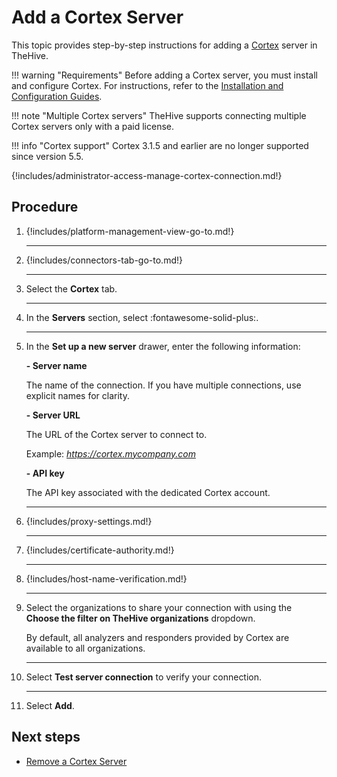 # Add a Cortex Server

This topic provides step-by-step instructions for adding a [Cortex](about-cortex.md) server in TheHive.

!!! warning "Requirements"
    Before adding a Cortex server, you must install and configure Cortex. For instructions, refer to the [Installation and Configuration Guides](../../../cortex/installation-and-configuration/index.md).

!!! note "Multiple Cortex servers"
    TheHive supports connecting multiple Cortex servers only with a paid license.

!!! info "Cortex support"
    <!-- md:version 5.5 --> Cortex 3.1.5 and earlier are no longer supported since version 5.5.

{!includes/administrator-access-manage-cortex-connection.md!}

<h2>Procedure</h2>

1. {!includes/platform-management-view-go-to.md!}

    ---

2. {!includes/connectors-tab-go-to.md!}

    ---

3. Select the **Cortex** tab.

    ---

4. In the **Servers** section, select :fontawesome-solid-plus:.

    ---

5. In the **Set up a new server** drawer, enter the following information:

    **- Server name**

    The name of the connection. If you have multiple connections, use explicit names for clarity.

    **- Server URL**

    The URL of the Cortex server to connect to.
    
    Example: *https://cortex.mycompany.com*

    **- API key**

    The API key associated with the dedicated Cortex account.

    ---

6. {!includes/proxy-settings.md!}

    ---

7. {!includes/certificate-authority.md!}

    ---

8. {!includes/host-name-verification.md!}

    ---

9. Select the organizations to share your connection with using the **Choose the filter on TheHive organizations** dropdown.

    By default, all analyzers and responders provided by Cortex are available to all organizations.

    ---

10. Select **Test server connection** to verify your connection.

    ---

11. Select **Add**.

<h2>Next steps</h2>

* [Remove a Cortex Server](remove-a-cortex-server.md)